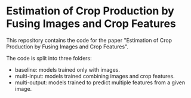 # Estimation of Crop Production by Fusing Images and Crop Features

This repository contains the code for the paper "Estimation of Crop Production by Fusing Images and Crop Features". 

The code is split into three folders:
- baseline: models trained only with images.
- multi-input: models trained combining images and crop features.
- multi-output: models trained to predict multiple features from a given image. 
